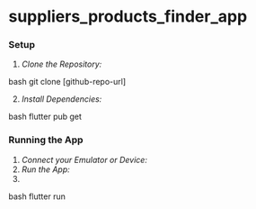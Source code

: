# suppliers_products_finder_app

### Setup

1. *Clone the Repository:*
   
bash
   git clone [github-repo-url]
   

2. *Install Dependencies:*
   
bash 
   flutter pub get
   
### Running the App

1. *Connect your Emulator or Device:* 
2. *Run the App:*
3. 
bash
   flutter run
